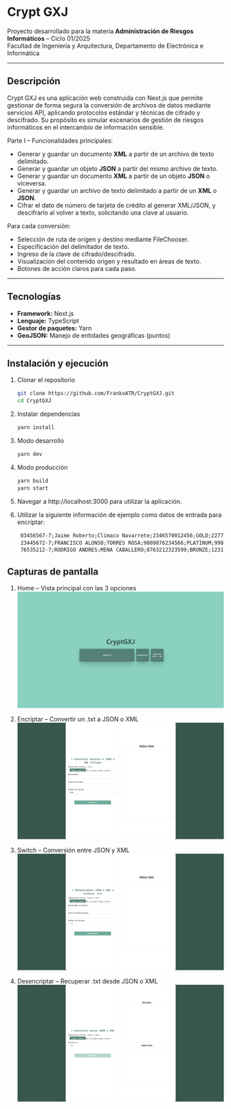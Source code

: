 # Crypt GXJ

Proyecto desarrollado para la materia **Administración de Riesgos Informáticos** – Ciclo 01/2025  
Facultad de Ingeniería y Arquitectura, Departamento de Electrónica e Informática

---

## Descripción

Crypt GXJ es una aplicación web construida con Next.js que permite gestionar de forma segura la conversión de archivos de datos mediante servicios API, aplicando protocolos estándar y técnicas de cifrado y descifrado. Su propósito es simular escenarios de gestión de riesgos informáticos en el intercambio de información sensible.

Parte I – Funcionalidades principales:
- Generar y guardar un documento **XML** a partir de un archivo de texto delimitado.
- Generar y guardar un objeto **JSON** a partir del mismo archivo de texto.
- Generar y guardar un documento **XML** a partir de un objeto **JSON** o viceversa.
- Generar y guardar un archivo de texto delimitado a partir de un **XML** o **JSON**.
- Cifrar el dato de número de tarjeta de crédito al generar XML/JSON, y descifrarlo al volver a texto, solicitando una clave al usuario.

Para cada conversión:
- Selección de ruta de origen y destino mediante FileChooser.
- Especificación del delimitador de texto.
- Ingreso de la clave de cifrado/descifrado.
- Visualización del contenido origen y resultado en áreas de texto.
- Botones de acción claros para cada paso.

---

## Tecnologías

- **Framework:** Next.js  
- **Lenguaje:** TypeScript
- **Gestor de paquetes:** Yarn  
- **GeoJSON:** Manejo de entidades geográficas (puntos)

---

## Instalación y ejecución

1. Clonar el repositorio  
   ```bash
   git clone https://github.com/FrankoATR/CryptGXJ.git
   cd CryptGXJ
   ```

2. Instalar dependencias
    ```bash
    yarn install
    ```

3. Modo desarrollo
    ```bash
    yarn dev
    ```

4. Modo producción
    ```bash
    yarn build
    yarn start
    ```

5. Navegar a http://localhost:3000 para utilizar la aplicación.

6. Utilizar la siguiente información de ejemplo como datos de entrada para encriptar:
   ```txt
    03456567-7;Jaime Roberto;Climaco Navarrete;2346570012456;GOLD;22779898;POLYGON ((-90.76 17.81, -90.74 17.81, -90.76 17.81))
    23445672-7;FRANCISCO ALONSO;TORRES ROSA;9809876234566;PLATINUM;99856432;POLYGON ((-90.76 17.81, -90.74 17.81, -90.76 17.81))
    76535212-7;RODRIGO ANDRES;MENA CABALLERO;8763212323599;BRONZE;12311256;POLYGON ((-90.76 17.81, -90.74 17.81, -90.76 17.81))
   ```


## Capturas de pantalla
1. Home – Vista principal con las 3 opciones
![Home – Vista principal con las 3 opciones](/img/view-1.png)


2. Encriptar – Convertir un .txt a JSON o XML
![Encriptar `.txt` a JSON o XML](/img/view-2.png)


3. Switch – Conversión entre JSON y XML
![Conversión entre JSON y XML](/img/view-3.png)


4. Desencriptar – Recuperar .txt desde JSON o XML
![Desencriptar JSON/XML a `.txt`](/img/view-4.png)
